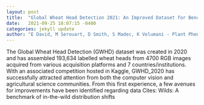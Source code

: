```yaml
---
layout: post
title:  "Global Wheat Head Detection 2021: An Improved Dataset for Benchmarking Wheat Head Detection Methods"
date:   2021-09-25 18:07:15 -0400
categories: jekyll update
author: "E David, M Serouart, D Smith, S Madec, K Velumani - Plant Phenomics, 2021"
---
```

The Global Wheat Head Detection (GWHD) dataset was created in 2020 and has assembled 193,634 labelled wheat heads from 4700 RGB images acquired from various acquisition platforms and 7 countries/institutions. With an associated competition hosted in Kaggle, GWHD_2020 has successfully attracted attention from both the computer vision and agricultural science communities. From this first experience, a few avenues for improvements have been identified regarding data Cites: Wilds: A benchmark of in-the-wild distribution shifts